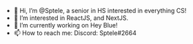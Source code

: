 - 👋 Hi, I’m @Sptele, a senior in HS interested in everything CS!
- 👀 I’m interested in ReactJS, and NextJS.
- 🌱 I’m currently working on Hey Blue!
- 📫 How to reach me: Discord: Sptele#2664

<!---
Sptele/Sptele is a ✨ special ✨ repository because its `README.md` (this file) appears on your GitHub profile.
You can click the Preview link to take a look at your changes.
--->
